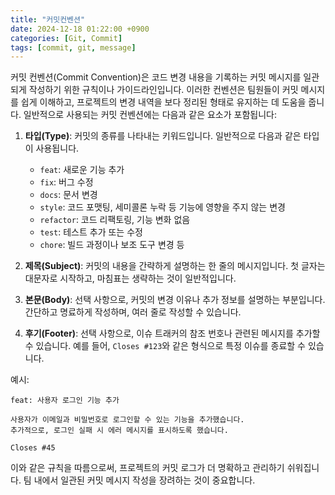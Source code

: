 ```yaml
---
title: "커밋컨벤션"
date: 2024-12-18 01:22:00 +0900
categories: [Git, Commit]
tags: [commit, git, message]
---
```


커밋 컨벤션(Commit Convention)은 코드 변경 내용을 기록하는 커밋 메시지를 일관되게 작성하기 위한 규칙이나 가이드라인입니다. 이러한 컨벤션은 팀원들이 커밋 메시지를 쉽게 이해하고, 프로젝트의 변경 내역을 보다 정리된 형태로 유지하는 데 도움을 줍니다. 일반적으로 사용되는 커밋 컨벤션에는 다음과 같은 요소가 포함됩니다:

1. **타입(Type)**: 커밋의 종류를 나타내는 키워드입니다. 일반적으로 다음과 같은 타입이 사용됩니다.

   - `feat`: 새로운 기능 추가
   - `fix`: 버그 수정
   - `docs`: 문서 변경
   - `style`: 코드 포맷팅, 세미콜론 누락 등 기능에 영향을 주지 않는 변경
   - `refactor`: 코드 리팩토링, 기능 변화 없음
   - `test`: 테스트 추가 또는 수정
   - `chore`: 빌드 과정이나 보조 도구 변경 등

2. **제목(Subject)**: 커밋의 내용을 간략하게 설명하는 한 줄의 메시지입니다. 첫 글자는 대문자로 시작하고, 마침표는 생략하는 것이 일반적입니다.

3. **본문(Body)**: 선택 사항으로, 커밋의 변경 이유나 추가 정보를 설명하는 부분입니다. 간단하고 명료하게 작성하며, 여러 줄로 작성할 수 있습니다.

4. **후기(Footer)**: 선택 사항으로, 이슈 트래커의 참조 번호나 관련된 메시지를 추가할 수 있습니다. 예를 들어, `Closes #123`와 같은 형식으로 특정 이슈를 종료할 수 있습니다.

예시:

```
feat: 사용자 로그인 기능 추가

사용자가 이메일과 비밀번호로 로그인할 수 있는 기능을 추가했습니다.
추가적으로, 로그인 실패 시 에러 메시지를 표시하도록 했습니다.

Closes #45
```

이와 같은 규칙을 따름으로써, 프로젝트의 커밋 로그가 더 명확하고 관리하기 쉬워집니다. 팀 내에서 일관된 커밋 메시지 작성을 장려하는 것이 중요합니다.
